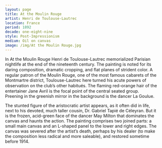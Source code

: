 ```yaml
---
layout: page
title: At the Moulin Rouge
artist: Henri de Toulouse-Lautrec
location: France
period: 1892
decade: one-eight-nine
style: Post-Impressionism
medium: Oil on canvas
image: /img/At the Moulin Rouge.jpg
---
```


In At the Moulin Rouge Henri de Toulouse-Lautrec memorialized Parisian nightlife at the end of the nineteenth century. The painting is noted for its daring composition, dramatic cropping, and ﬂat planes of strident color. A regular patron of the Moulin Rouge, one of the most famous cabarets of the Montmartre district, Toulouse-Lautrec here turned his acute powers of observation on the club’s other habitués. The ﬂaming red-orange hair of the entertainer Jane Avril is the focal point of the central seated group. Preening in the greenish mirror in the background is the dancer La Goulue. 

The stunted figure of the aristocratic artist appears, as it often did in life, next to his devoted, much taller cousin, Dr. Gabriel Tapié de Céleyran. But it is the frozen, acid-green face of the dancer May Milton that dominates the canvas and haunts the action. The painting comprises two joined parts: a small main canvas and an L-shaped panel to the lower and right edges. The canvas was severed after the artist’s death, perhaps by his dealer (to make the composition less radical and more saleable), and restored sometime before 1914.


